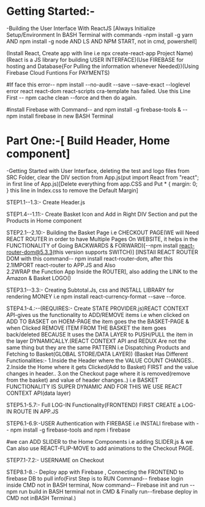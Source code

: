 # Getting Started:-
-Building the User Interface With ReactJS [Always Initialize Setup/Environment In BASH Terminal with commands -npm install -g yarn AND npm install -g node AND LS AND NPM START, not in cmd, powershell]

(Install React, Create app with line i.e npx create-react-app Project Name)(React is a JS library for building USER INTERFACE)(Use FIREBASE for hosting and Database{For Pulling the information whenever Needed})(Using Firebase Cloud Funtions For PAYMENTS)

#If face this error-- npm install --no-audit --save --save-exact --loglevel error react react-dom react-scripts cra-template has failed. Use this Line First -- npm cache clean --force and then do again.


#install Firebase with Command-- and npm install  -g firebase-tools & -- npm install firebase in new BASH Terminal

# Part One:-[ Build Header, Home component]
-Getting Started with User Interface, deleting the test and logo files from SRC Folder, clear the DIV section from App.js(put import React from "react"; in first line of App.js)[Delete everything from app.CSS and Put * {
  margin: 0;
}
this line in Index.css to remove the Default Margin]

STEP1.1--1.3:- Create Header.js

STEP1.4--1.11:- Create Basket Icon and Add in Right DIV Section and put the Products in Home component

STEP2.1--2.10:- Building the Basket Page i.e CHECKOUT PAGE(WE will Need REACT ROUTER in order to have Multiple Pages On WEBSITE, it helps in the FUNCTIONALITY of Going BACKWARDS & FORWARD)[--npm install react-router-dom@5.3.3(this version supports SWITCH)]
[INSTAll REACT ROUTER DOM with this command-- npm install react-router-dom, after this 2.1IMPORT react-router to APP.JS and Also   
2.2WRAP the Function App Inside the ROUTER], also adding the LINK to the Amazon & Basket LOGO(<link>)

STEP3.1--3.3:- Creating Subtotal.Js, css and INSTALL LIBRARY for rendering MONEY i.e npm install react-currency-format --save --force.

STEP4.1-4.:--(REQUIRES:- Create STATE PROVIDER.js)REACT CONTEXT API-gives us the functionality to ADD/REMOVE items i.e when clicked on ADD TO BASKET on HOEM-PAGE the item goes the the BASKET-PAGE & when Clicked REMOVE ITEM FROM THE BASKET the item goes back/deleted BECAUSE It uses the DATA LAYER to PUSH/PULL the item in the layer DYNAMICALLY.(REACT CONTEXT API and REDUX Are not the same thing but they are the same PATTERN i.e Dispatching Products and Fetching to Basket(GLOBAL STORE/DATA LAYER))
(Basket Has Different Functionalities:-
1.Inside the Header where the VALUE COUNT CHANGES..
2.Inside the Home where it gets Clicked(Add to Basket) FIRST and the value changes in header..
3.on the Checkout page where it is removed(remove from the basket) and value of header changes..) i.e BASKET FUNCTIONALITY IS SUPER DYNAMIC AND FOR THIS WE USE REACT CONTEXT API(data layer)

STEP5.1-5.7:- Full LOG-IN  Functionality(FRONTEND) 
FIRST CREATE a LOG-IN ROUTE IN APP.JS

STEP6.1-6.9:-USER Authentication  with FIREBASE i.e INSTALl firebase with -- npm install -g firebase-tools and npm i firebase

#we can ADD SLIDER to the Home Components i.e adding SLIDER.js & we Can also use REACT-FLIP-MOVE to add animations to the Checkout PAGE.

STEP7.1-7.2:- USERNAME on Checkout

STEP8.1-8.:- Deploy app with Firebase , Connecting the FRONTEND to firebase DB to pull info(First Step is to RUN Command-- firebase login inside CMD not in BASH terminal, Now command-- Firebase init and run --npm run build in BASH terminal not in CMD & Finally run--firebase deploy in CMD not inBASH  Terminal.)
